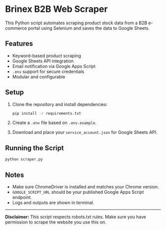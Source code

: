 # Brinex B2B Web Scraper

This Python script automates scraping product stock data from a B2B e-commerce portal using Selenium and saves the data to Google Sheets.

## Features
- Keyword-based product scraping
- Google Sheets API integration
- Email notification via Google Apps Script
- `.env` support for secure credentials
- Modular and configurable

## Setup

1. Clone the repository and install dependencies:
   ```bash
   pip install -r requirements.txt
   ```

2. Create a `.env` file based on `.env.example`.

3. Download and place your `service_account.json` for Google Sheets API.

## Running the Script

```bash
python scraper.py
```

## Notes
- Make sure ChromeDriver is installed and matches your Chrome version.
- `GOOGLE_SCRIPT_URL` should be your published Google Apps Script endpoint.
- Logs and outputs are shown in terminal.

---

**Disclaimer:** This script respects robots.txt rules. Make sure you have permission to scrape the website you use this on.

